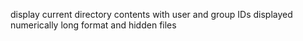 display current directory contents with user and group IDs displayed numerically long format and hidden files
